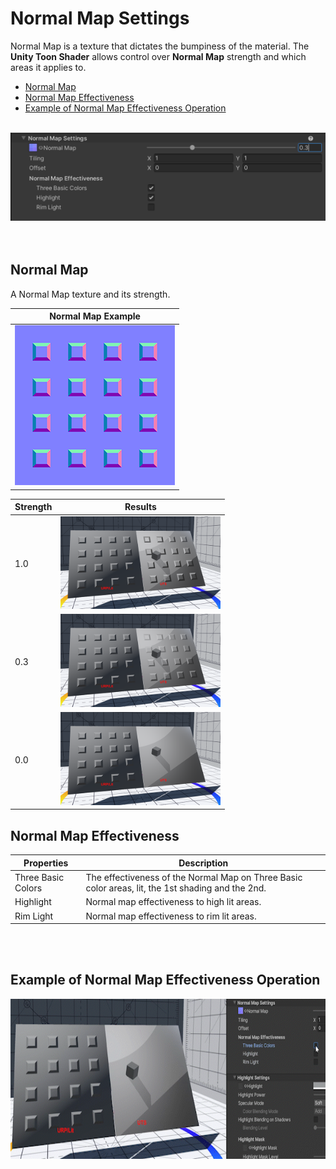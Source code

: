 # Normal Map Settings

Normal Map is a texture that dictates the bumpiness of the material. The **Unity Toon Shader** allows control over **Normal Map** strength and which areas it applies to.

* [Normal Map](#normal-map)
* [Normal Map Effectiveness](#normal-map-effectiveness)
* [Example of Normal Map Effectiveness Operation](#example-of-normal-map-effectiveness-operation)
<br><br>

<img src="images/InspectorNormalMapSettings.png" width="573">
<br/><br/><br/>



## Normal Map
A Normal Map texture and its strength.

| Normal Map Example| 
| ---- | 
| <img src="images/DecoPlane_Nromal.png" height="256"> | 

| Strength | Results | 
| ---- | ---- |
| 1.0 | <img src="images/NormalMapStrength1.png" width="256"> |
| 0.3 | <img src="images/NormalMapStrength03.png" width="256"> |
| 0.0 | <img src="images/NormalMapStrength00.png" width="256"> |

## Normal Map Effectiveness


|Properties| Description |
| ---- | ---- |
| Three Basic Colors | The effectiveness of the Normal Map on Three Basic color areas, lit, the 1st shading and the 2nd. |
| Highlight | Normal map effectiveness to high lit areas. |
| Rim Light | Normal map effectiveness to rim lit areas. |

<br/><br/>

## Example of Normal Map Effectiveness Operation

<img src="images/NormalmapEffectiveness.gif" height="256">  


